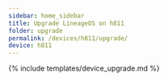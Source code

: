 ```yaml
---
sidebar: home_sidebar
title: Upgrade LineageOS on h811
folder: upgrade
permalink: /devices/h811/upgrade/
device: h811
---
```

{% include templates/device_upgrade.md %}
